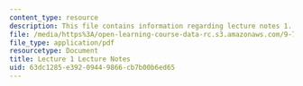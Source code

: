 ```yaml
---
content_type: resource
description: This file contains information regarding lecture notes 1.
file: /media/https%3A/open-learning-course-data-rc.s3.amazonaws.com/9-70-social-psychology-spring-2013/63dc1285e39209449866cb7b00b6ed65_MIT9_70S13_Lect1.pdf
file_type: application/pdf
resourcetype: Document
title: Lecture 1 Lecture Notes
uid: 63dc1285-e392-0944-9866-cb7b00b6ed65
---
```

